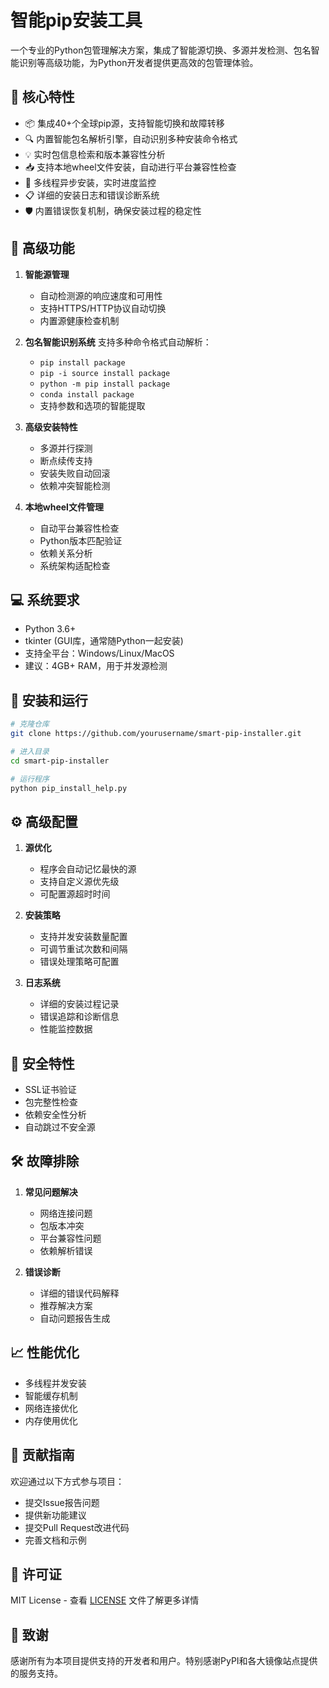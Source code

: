 # 智能pip安装工具

一个专业的Python包管理解决方案，集成了智能源切换、多源并发检测、包名智能识别等高级功能，为Python开发者提供更高效的包管理体验。

## 🌟 核心特性

- 📦 集成40+个全球pip源，支持智能切换和故障转移
- 🔍 内置智能包名解析引擎，自动识别多种安装命令格式
- 💡 实时包信息检索和版本兼容性分析
- 📥 支持本地wheel文件安装，自动进行平台兼容性检查
- 🔄 多线程异步安装，实时进度监控
- 📋 详细的安装日志和错误诊断系统
- 🛡️ 内置错误恢复机制，确保安装过程的稳定性

## 🚀 高级功能

1. **智能源管理**
   - 自动检测源的响应速度和可用性
   - 支持HTTPS/HTTP协议自动切换
   - 内置源健康检查机制

2. **包名智能识别系统**
   支持多种命令格式自动解析：
   - `pip install package`
   - `pip -i source install package`
   - `python -m pip install package`
   - `conda install package`
   - 支持参数和选项的智能提取

3. **高级安装特性**
   - 多源并行探测
   - 断点续传支持
   - 安装失败自动回滚
   - 依赖冲突智能检测

4. **本地wheel文件管理**
   - 自动平台兼容性检查
   - Python版本匹配验证
   - 依赖关系分析
   - 系统架构适配检查

## 💻 系统要求

- Python 3.6+
- tkinter (GUI库，通常随Python一起安装)
- 支持全平台：Windows/Linux/MacOS
- 建议：4GB+ RAM，用于并发源检测

## 🔧 安装和运行

```bash
# 克隆仓库
git clone https://github.com/yourusername/smart-pip-installer.git

# 进入目录
cd smart-pip-installer

# 运行程序
python pip_install_help.py
```

## ⚙️ 高级配置

1. **源优化**
   - 程序会自动记忆最快的源
   - 支持自定义源优先级
   - 可配置源超时时间

2. **安装策略**
   - 支持并发安装数量配置
   - 可调节重试次数和间隔
   - 错误处理策略可配置

3. **日志系统**
   - 详细的安装过程记录
   - 错误追踪和诊断信息
   - 性能监控数据

## 🔐 安全特性

- SSL证书验证
- 包完整性检查
- 依赖安全性分析
- 自动跳过不安全源

## 🛠️ 故障排除

1. **常见问题解决**
   - 网络连接问题
   - 包版本冲突
   - 平台兼容性问题
   - 依赖解析错误

2. **错误诊断**
   - 详细的错误代码解释
   - 推荐解决方案
   - 自动问题报告生成

## 📈 性能优化

- 多线程并发安装
- 智能缓存机制
- 网络连接优化
- 内存使用优化

## 🤝 贡献指南

欢迎通过以下方式参与项目：
- 提交Issue报告问题
- 提供新功能建议
- 提交Pull Request改进代码
- 完善文档和示例

## 📄 许可证

MIT License - 查看 [LICENSE](LICENSE) 文件了解更多详情

## 🌟 致谢

感谢所有为本项目提供支持的开发者和用户。特别感谢PyPI和各大镜像站点提供的服务支持。